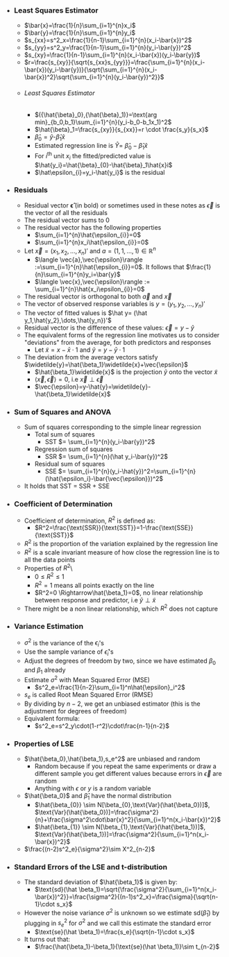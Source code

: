 
- ### Least Squares Estimator
	- $\bar{x}=\frac{1}{n}\sum_{i=1}^{n}x_i$
	- $\bar{y}=\frac{1}{n}\sum_{i=1}^{n}y_i$
	- $s_{xx}=s^2_x=\frac{1}{n-1}\sum_{i=1}^{n}(x_i-\bar{x})^2$
	- $s_{yy}=s^2_y=\frac{1}{n-1}\sum_{i=1}^{n}(y_i-\bar{y})^2$
	- $s_{xy}=\frac{1}{n-1}\sum_{i=1}^{n}(x_i-\bar{x})(y_i-\bar{y})$
	- $r=\frac{s_{xy}}{\sqrt{s_{xx}s_{yy}}}=\frac{\sum_{i=1}^{n}(x_i-\bar{x})(y_i-\bar{y})}{\sqrt{\sum_{i=1}^{n}(x_i-\bar{x})^2}\sqrt{\sum_{i=1}^{n}(y_i-\bar{y})^2}}$
	- ###### Least Squares Estimator
		- $({\hat{\beta}_0},{\hat{\beta}_1)}=\text{arg min}_{b_0,b_1}\sum_{i=1}^{n}(y_i-b_0-b_1x_1)^2$
		- $\hat{\beta}_1=\frac{s_{xy}}{s_{xx}}=r \cdot \frac{s_y}{s_x}$
		- $\hat{\beta}_0=\hat{y}$-$\hat{\beta}_1\hat{x}$
		- Estimated regression line is $\hat{Y}=$ $\hat{\beta}_{0}-\hat{\beta}_1\hat{x}$
		- For $i^\text{th}$ unit $x_i$ the fitted/predicted value is $\hat{y_i}=\hat{\beta}_{0}-\hat{\beta}_1\hat{x}i$
		- $\hat\epsilon_{i}=y_i-\hat{y_i}$ is the residual

- ### Residuals
	- Residual vector $\mathbf{\hat{\epsilon}}$ (in bold) or sometimes used in these notes as $\vec{\epsilon}$ is the vector of all the residuals
	- The residual vector sums to 0
	- The residual vector has the following properties
		- $\sum_{i=1}^{n}\hat{\epsilon_{i}}=0$
		- $\sum_{i=1}^{n}x_i\hat{\epsilon_{i}}=0$
	- Let $\vec{x}=(x_1,x_2,\dots,x_n)'$ and $a=(1,1,\dots,1) \in \mathbb{R}^n$
		- $\langle \vec{a},\vec{\epsilon}\rangle :=\sum_{i=1}^{n}\hat{\epsilon_{i}}=0$. It follows that $\frac{1}{n}\sum_{i=1}^{n}y_i=\bar{y}$
		- $\langle \vec{x},\vec{\epsilon}\rangle := \sum_{i=1}^{n}\hat{x_i\epsilon_{i}}=0$
	- The residual vector is orthogonal to both $\vec{a}$ and $\vec{x}$
	- The vector of observed response variables is $y=(y_1,y_2,\dots,y_n)'$
	- The vector of fitted values is $\hat y= (\hat y_1,\hat{y_2},\dots,\hat{y_n})'$
	- Residual vector is the difference of these values: $\vec{\epsilon}=y-\hat{y}$
	- The equivalent forms of the regression line motivates us to consider "deviations" from the average, for both predictors and responses
		- Let $\widetilde{x}=x-\bar{x}\cdot 1$ and $\widetilde{y}=y-\bar{y}\cdot 1$
	- The deviation from the average vectors satisfy $\widetilde{y}=\hat{\beta_1}\widetilde{x}+\vec{\epsilon}$
		- $\hat{\beta_1}\widetilde{x}$ is the projection $\widetilde{y}$ onto the vector $\widetilde{x}$
		- $\langle \vec{x},\vec{\epsilon}\rangle=0$, i.e $\vec{x}\perp \vec{\epsilon}$
		- $\vec{\epsilon}=y-\hat{y}=\widetilde{y}-\hat{\beta_1}\widetilde{x}$

- ### Sum of Squares and ANOVA
	- Sum of squares corresponding to the simple linear regression
		- Total sum of squares
			- SST $= \sum_{i=1}^{n}(y_i-\bar{y})^2$
		- Regression sum of squares
			- SSR $= \sum_{i=1}^{n}(\hat y_i-\bar{y})^2$
		- Residual sum of squares
			- SSE $= \sum_{i=1}^{n}(y_i-\hat{y})^2=\sum_{i=1}^{n}(\hat{\epsilon_i}-\bar{\vec{\epsilon}})^2$
	- It holds that SST = SSR + SSE

- ### Coefficient of Determination
	- Coefficient of determination, $R^2$ is defined as:
		- $R^2=\frac{\text{SSR}}{\text{SST}}=1-\frac{\text{SSE}}{\text{SST}}$
	- $R^2$ is the proportion of the variation explained by the regression line
	- $R^2$ is a scale invariant measure of how close the regression line is to all the data points
	- Properties of $R^2$\
		- $0\le R^{2}\le 1$
		- $R^2=1$ means all points exactly on the line
		- $R^2=0 \Rightarrow\hat{\beta_1}=0$, no linear relationship between response and predictor, i.e $\widetilde{y} \perp \widetilde{x}$
	- There might be a non linear relationship, which $R^2$ does not capture

- ### Variance Estimation
	- $\sigma^2$ is the variance of the $\epsilon_i$'s
	- Use the sample variance of $\hat{\epsilon}_i$'s
	- Adjust the degrees of freedom by two, since we have estimated $\beta_0$ and $\beta_1$ already
	- Estimate $\sigma^2$ with Mean Squared Error (MSE)
		- $s^2_e=\frac{1}{n-2}\sum_{i=1}^n\hat{\epsilon}_i^2$
	- $s_e$ is called Root Mean Squared Error (RMSE)
	- By dividing by $n-2$, we get an unbiased estimator (this is the adjustment for degrees of freedom)
	- Equivalent formula:
		- $s^2_e=s^2_y\cdot(1-r^2)\cdot\frac{n-1}{n-2}$

- ### Properties of LSE
	- $\hat{\beta_0},\hat{\beta_1},s_e^2$ are unbiased and random
		- Random because if you repeat the same experiments or draw a different sample you get different values because errors in $\vec{\epsilon}$ are random
		- Anything with $\epsilon$ or $y$ is a random variable
	- $\hat{\beta_0}$ and $\hat \beta_1$ have the normal distribution
		- $\hat{\beta_{0}} \sim N[\beta_{0},\text{Var}(\hat{\beta_0})]$, $\text{Var}(\hat{\beta_0})]=\frac{\sigma^2}{n}+\frac{\sigma^2\cdot\bar{x}^2}{\sum_{i=1}^n(x_i-\bar{x})^2}$
		- $\hat{\beta_{1}} \sim N[\beta_{1},\text{Var}(\hat{\beta_1})]$, $\text{Var}(\hat{\beta_1})]=\frac{\sigma^2}{\sum_{i=1}^n(x_i-\bar{x})^2}$
	- $\frac{(n-2)s^2_e}{\sigma^2}\sim X^2_{n-2}$

- ### Standard Errors of the LSE and t-distribution
	- The standard deviation of $\hat{\beta_1}$ is given by:
		- $\text{sd}(\hat \beta_1)=\sqrt{\frac{\sigma^2}{\sum_{i=1}^n(x_i-\bar{x})^2}}=\frac{\sigma^2}{(n-1)s^2_x}=\frac{\sigma}{\sqrt{n-1}\cdot s_x}$
	- However the noise variance $\sigma^2$ is unknown so we estimate $\text{sd}(\hat \beta_1)$ by plugging in $s^2_e$ for $\sigma^2$ and we call this estimate the standard error
		- $\text{se}(\hat \beta_1)=\frac{s_e}{\sqrt{n-1}\cdot s_x}$
	- It turns out that:
		- $\frac{\hat{\beta_1}-\beta_1}{\text{se}(\hat \beta_1)}\sim t_{n-2}$


